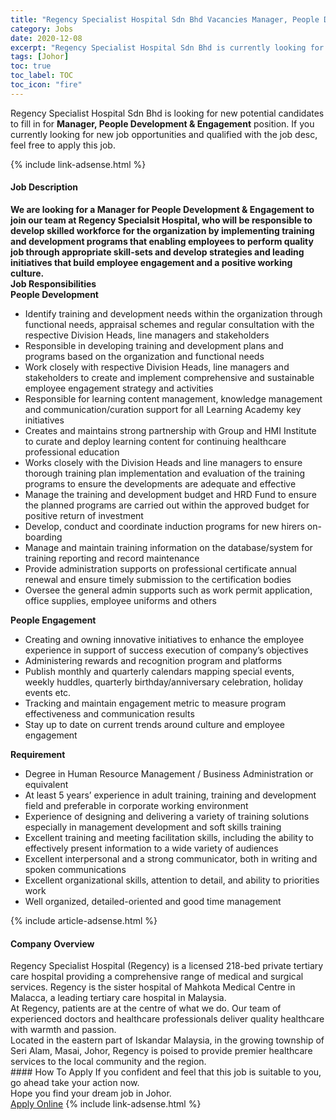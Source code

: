 ```yaml
---
title: "Regency Specialist Hospital Sdn Bhd Vacancies Manager, People Development & Engagement" 
category: Jobs 
date: 2020-12-08 
excerpt: "Regency Specialist Hospital Sdn Bhd is currently looking for suitable person to fill in the Manager, People Development & Engagement which positioned at Johor" 
tags: [Johor] 
toc: true 
toc_label: TOC 
toc_icon: "fire" 
--- 
```


<p>Regency Specialist Hospital Sdn Bhd is looking for new potential candidates to fill in for <b>Manager, People Development & Engagement</b> position. If you currently looking for new job opportunities and qualified with the job desc, feel free to apply this job.
</p>{% include link-adsense.html %} 
<div><div><div><h4>Job Description</h4></div></div><div><div><span><div><div><strong>We are looking for a Manager for People Development &amp; Engagement to join our team at Regency Specialsit Hospital, who will be responsible to develop skilled workforce for the organization by implementing training and development programs that enabling employees to perform quality job through appropriate skill-sets and develop strategies and leading initiatives that build employee engagement and a positive working culture.&#160;</strong></div><div><strong>Job Responsibilities</strong></div><div><strong>People Development</strong></div><ul><li>Identify training and development needs within the organization through functional needs, appraisal schemes and regular consultation with the respective Division Heads, line managers and stakeholders&#160;</li><li>Responsible in developing training and development plans and programs based on the organization and functional needs</li><li>Work closely with respective Division Heads, line managers and stakeholders to create and implement comprehensive and sustainable employee engagement strategy and activities</li><li>Responsible for learning content management, knowledge management and communication/curation support for all Learning Academy key initiatives</li><li>Creates and maintains strong partnership with Group and HMI Institute to curate and deploy learning content for continuing healthcare professional education</li><li>Works closely with the Division Heads and line managers to ensure thorough training plan implementation and evaluation of the training programs to ensure the developments are adequate and effective</li><li>Manage the training and development budget and HRD Fund to ensure the planned programs are carried out within the approved budget for positive return of investment</li><li>Develop, conduct and coordinate induction programs for new hirers on-boarding</li><li>Manage and maintain training information on the database/system for training reporting and record maintenance</li><li>Provide administration supports on professional certificate annual renewal and ensure timely submission to the certification bodies</li><li>Oversee the general admin supports such as work permit application, office supplies, employee uniforms and others</li></ul><div><strong>People Engagement</strong></div><ul><li>Creating and owning innovative initiatives to enhance the employee experience in support of success execution of company&#8217;s objectives</li><li>Administering rewards and recognition program and platforms</li><li>Publish monthly and quarterly calendars mapping special events, weekly huddles, quarterly birthday/anniversary celebration, holiday events etc.</li><li>Tracking and maintain engagement metric to measure program effectiveness and communication results</li><li>Stay up to date on current trends around culture and employee engagement</li></ul><div><strong>Requirement</strong></div><ul><li>Degree in Human Resource Management / Business Administration or equivalent</li><li>At least 5 years&#8217; experience in adult training, training and development field and preferable in corporate working environment</li><li>Experience of designing and delivering a variety of training solutions especially in management development and soft skills training</li><li>Excellent training and meeting facilitation skills, including the ability to effectively present information to a wide variety of audiences</li><li>Excellent interpersonal and a strong communicator, both in writing and spoken communications</li><li>Excellent organizational skills, attention to detail, and ability to priorities work</li><li>Well organized, detailed-oriented and good time management</li></ul></div></span></div></div></div> 
{% include article-adsense.html %} 
<div><div><div><h4>Company Overview</h4></div></div><div><div><span><div><div>
<div>
		Regency Specialist Hospital (Regency) is a licensed 218-bed private tertiary care hospital providing a comprehensive range of medical and surgical services. Regency is the sister hospital of Mahkota Medical Centre in Malacca, a leading tertiary care hospital in Malaysia.</div>
<div>
		At Regency, patients are at the centre of what we do. Our team of experienced doctors and healthcare professionals deliver quality healthcare with warmth and passion.</div>
<div>
		Located in the eastern part of Iskandar Malaysia, in the growing township of Seri Alam, Masai, Johor, Regency is poised to provide premier healthcare services to the local community and the region.</div>
</div></div></span></div></div></div> 
#### How To Apply 
If you confident and feel that this job is suitable to you, go ahead take your action now. <br/> 
Hope you find your dream job in Johor. <br/> 
<a href="https://www.jobstreet.com.my/en/job/manager-people-development-engagement-4438728?jobId=jobstreet-my-job-4438728&sectionRank=17&token=0~e77e977c-a413-4f53-af5b-e15a407bc466&fr=SRP%20View%20In%20New%20Ta" class="btn btn--info" target="_blank" rel="nofollow noopenner">Apply Online</a> 
{% include link-adsense.html %} 